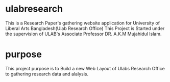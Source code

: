 # ulabresearch
This is a Research Paper's gathering website application for University of Liberal Arts Bangladesh(Ulab Research Office)
This Project is Started under the supervision of ULAB's Associate Professor DR. A.K.M Mujahidul Islam.
# purpose
This project purpose is to Build a new Web Layout of Ulabs Research Office to gathering research data and alalysis.
